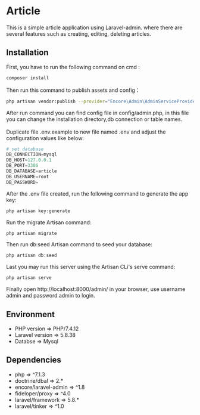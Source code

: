 # Article

This is a simple article application using Laravel-admin. where there are several features such as creating, editing, deleting articles.

## Installation

First, you have to run the following command on cmd :

```bash
composer install
```
Then run this command to publish assets and config：

```bash
php artisan vendor:publish --provider="Encore\Admin\AdminServiceProvider"
```
After run command you can find config file in config/admin.php, in this file you can change the installation directory,db connection or table names.
\
\
Duplicate file .env.example to new file named .env and adjust the configuration values like below:

```python
# set database
DB_CONNECTION=mysql
DB_HOST=127.0.0.1
DB_PORT=3306
DB_DATABASE=article
DB_USERNAME=root
DB_PASSWORD=
```
After the .env file created, run the following command to generate the app key:
```bash
php artisan key:generate
```
Run the migrate Artisan command:
```bash
php artisan migrate
```
Then run db:seed Artisan command to seed your database:
```bash
php artisan db:seed
```
Last you may run this server using the Artisan CLi's serve command:

```bash
php artisan serve
```

Finally open http://localhost:8000/admin/ in your browser, use username admin and password admin to login.

## Environment
- PHP version => PHP/7.4.12
- Laravel version => 5.8.38
- Databse => Mysql
## Dependencies
- php => ^7.1.3
- doctrine/dbal => 2.*
- encore/laravel-admin => ^1.8
- fideloper/proxy => ^4.0
- laravel/framework => 5.8.*
- laravel/tinker => ^1.0
